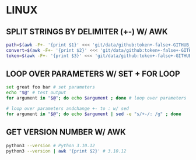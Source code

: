 # LINUX

## SPLIT STRINGS BY DELIMITER (+-) W/ AWK

```bash
path=$(awk -F+- '{print $1}' <<< 'git/data/github:token+-false+-GITHUB_TOKEN') # =git/data/github:token
convert=$(awk -F+- '{print $2}' <<< 'git/data/github:token+-false+-GITHUB_TOKEN') # =false
token=$(awk -F+- '{print $3}' <<< 'git/data/github:token+-false+-GITHUB_TOKEN') # =GITHUB_TOKEN
```

## LOOP OVER PARAMETERS W/ SET + FOR LOOP

```bash
set great foo bar # set parameters
echo "$@" # test output
for argument in "$@"; do echo $argument ; done # loop over parameters

# loop over parameters andchange +- to : w/ sed
for argument in "$@"; do echo $argument | sed -e "s/+-/: /g" ; done 
```

## GET VERSION NUMBER W/ AWK

```bash
python3 --version # Python 3.10.12
python3 --version | awk '{print $2}' # 3.10.12

```

